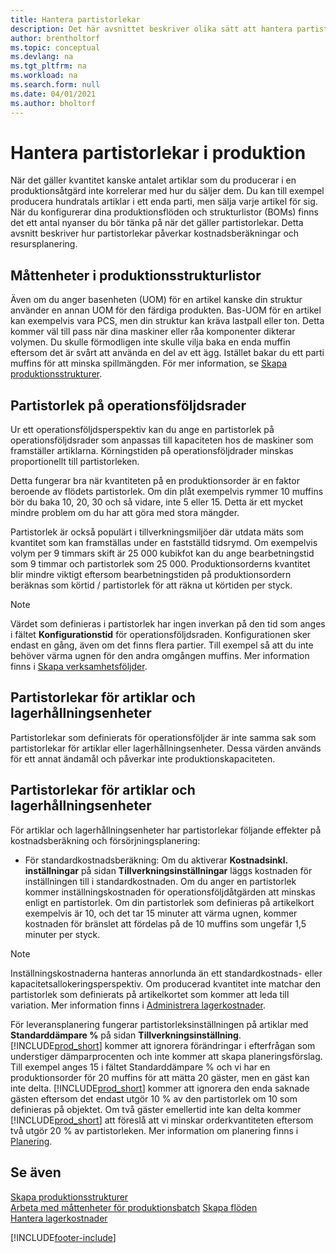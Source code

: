 ```yaml
---
title: Hantera partistorlekar
description: Det här avsnittet beskriver olika sätt att hantera partistorlekar.
author: brentholtorf
ms.topic: conceptual
ms.devlang: na
ms.tgt_pltfrm: na
ms.workload: na
ms.search.form: null
ms.date: 04/01/2021
ms.author: bholtorf
---
```


# <a name="handling-lot-sizes-in-production"></a><a name="handling-lot-sizes-in-production"></a>Hantera partistorlekar i produktion
När det gäller kvantitet kanske antalet artiklar som du producerar i en produktionsåtgärd inte korrelerar med hur du säljer dem. Du kan till exempel producera hundratals artiklar i ett enda parti, men sälja varje artikel för sig. När du konfigurerar dina produktionsflöden och strukturlistor (BOMs) finns det ett antal nyanser du bör tänka på när det gäller partistorlekar. Detta avsnitt beskriver hur partistorlekar påverkar kostnadsberäkningar och resursplanering.

## <a name="units-of-measure-in-production-bill-of-materials"></a><a name="units-of-measure-in-production-bill-of-materials"></a>Måttenheter i produktionsstrukturlistor
Även om du anger basenheten (UOM) för en artikel kanske din struktur använder en annan UOM för den färdiga produkten. Bas-UOM för en artikel kan exempelvis vara PCS, men din struktur kan kräva lastpall eller ton. Detta kommer väl till pass när dina maskiner eller råa komponenter dikterar volymen. Du skulle förmodligen inte skulle vilja baka en enda muffin eftersom det är svårt att använda en del av ett ägg. Istället bakar du ett parti muffins för att minska spillmängden. För mer information, se [Skapa produktionsstrukturer](production-how-to-create-production-boms.md).

## <a name="lot-size-on-routing-lines"></a><a name="lot-size-on-routing-lines"></a>Partistorlek på operationsföljdsrader
Ur ett operationsföljdsperspektiv kan du ange en partistorlek på operationsföljdsrader som anpassas till kapaciteten hos de maskiner som framställer artiklarna. Körningstiden på operationsföljdrader minskas proportionellt till partistorleken. 

Detta fungerar bra när kvantiteten på en produktionsorder är en faktor beroende av flödets partistorlek. Om din plåt exempelvis rymmer 10 muffins bör du baka 10, 20, 30 och så vidare, inte 5 eller 15.  Detta är ett mycket mindre problem om du har att göra med stora mängder.

Partistorlek är också populärt i tillverkningsmiljöer där utdata mäts som kvantitet som kan framställas under en fastställd tidsrymd. Om exempelvis volym per 9 timmars skift är 25 000 kubikfot kan du ange bearbetningstid som 9 timmar och partistorlek som 25 000.
Produktionsorderns kvantitet blir mindre viktigt eftersom bearbetningstiden på produktionsordern beräknas som körtid / partistorlek för att räkna ut körtiden per styck.
 
> [!NOTE]
> Värdet som definieras i partistorlek har ingen inverkan på den tid som anges i fältet **Konfigurationstid** för operationsföljdsraden. Konfigurationen sker endast en gång, även om det finns flera partier. Till exempel så att du inte behöver värma ugnen för den andra omgången muffins. Mer information finns i [Skapa verksamhetsföljder](production-how-to-create-routings.md).

## <a name="lot-sizes-for-items-and-stockkeeping-units"></a><a name="lot-sizes-for-items-and-stockkeeping-units"></a>Partistorlekar för artiklar och lagerhållningsenheter
Partistorlekar som definierats för operationsföljder är inte samma sak som partistorlekar för artiklar eller lagerhållningsenheter. Dessa värden används för ett annat ändamål och påverkar inte produktionskapaciteten. 

## <a name="lot-size-on-item-and-stockkeeping-units"></a><a name="lot-size-on-item-and-stockkeeping-units"></a>Partistorlekar för artiklar och lagerhållningsenheter
För artiklar och lagerhållningsenheter har partistorlekar följande effekter på kostnadsberäkning och försörjningsplanering:

* För standardkostnadsberäkning: Om du aktiverar **Kostnadsinkl. inställningar** på sidan **Tillverkningsinställningar** läggs kostnaden för inställningen till i standardkostnaden. Om du anger en partistorlek kommer inställningskostnaden för operationsföljdåtgärden att minskas enligt en partistorlek. Om din partistorlek som definieras på artikelkort exempelvis är 10, och det tar 15 minuter att värma ugnen, kommer kostnaden för bränslet att fördelas på de 10 muffins som ungefär 1,5 minuter per styck. 

> [!NOTE]
> Inställningskostnaderna hanteras annorlunda än ett standardkostnads- eller kapacitetsallokeringsperspektiv. Om producerad kvantitet inte matchar den partistorlek som definierats på artikelkortet som kommer att leda till variation. Mer information finns i [Administrera lagerkostnader](finance-manage-inventory-costs.md). <!--not sure that I got this part right seems to repeat the first example.-->

För leveransplanering fungerar partistorleksinställningen på artiklar med **Standarddämpare %** på sidan **Tillverkningsinställning**. [!INCLUDE[prod_short](includes/prod_short.md)] kommer att ignorera förändringar i efterfrågan som understiger dämparprocenten och inte kommer att skapa planeringsförslag. Till exempel anges 15 i fältet Standarddämpare % och vi har en produktionsorder för 20 muffins för att mätta 20 gäster, men en gäst kan inte delta. [!INCLUDE[prod_short](includes/prod_short.md)] kommer att ignorera den enda saknade gästen eftersom det endast utgör 10 % av den partistorlek om 10 som definieras på objektet. Om två gäster emellertid inte kan delta kommer [!INCLUDE[prod_short](includes/prod_short.md)] att föreslå att vi minskar orderkvantiteten eftersom två utgör 20 % av partistorleken. Mer information om planering finns i [Planering](production-planning.md).

## <a name="see-also"></a><a name="see-also"></a>Se även
[Skapa produktionsstrukturer](production-how-to-create-production-boms.md)  
[Arbeta med måttenheter för produktionsbatch](production-how-to-use-the-manufacturing-batch-unit-of-measure.md)
[Skapa flöden](production-how-to-create-routings.md)  
[Hantera lagerkostnader](finance-manage-inventory-costs.md)


[!INCLUDE[footer-include](includes/footer-banner.md)]
